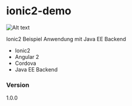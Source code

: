 # ionic2-demo

![Alt text](/docs/image.png?raw=true "Title")

Ionic2 Beispiel Anwendung mit Java EE Backend
  - Ionic2
  - Angular 2
  - Cordova
  - Java EE Backend

### Version
1.0.0

